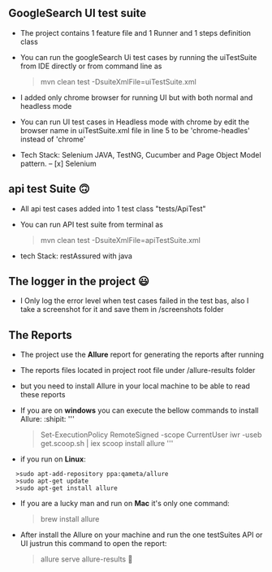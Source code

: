 ## GoogleSearch UI test suite
- The project contains 1 feature file and 1 Runner and 1 steps definition class
- You can run the googleSearch Ui test cases by running the uiTestSuite from IDE directly or from command line as
  >mvn clean test -DsuiteXmlFile=uiTestSuite.xml

- I added only chrome browser for running UI but with both normal and headless mode
- You can run UI test cases in Headless mode with chrome by edit the browser name in
  uiTestSuite.xml file in line 5 to be 'chrome-headles' instead of 'chrome'

- Tech Stack: Selenium JAVA, TestNG, Cucumber and Page Object Model pattern.
– [x] Selenium

## api test Suite  :upside_down_face:
- All api test cases added into 1 test class "tests/ApiTest"

- You can run API test suite from terminal as
   >mvn clean test -DsuiteXmlFile=apiTestSuite.xml

- tech Stack: restAssured with java


## The logger in the project  :smiley:
- I Only log the error level when test cases failed in the test bas,
also I take a screenshot for it and save them in /screenshots folder


## The Reports
- The project use the **Allure** report for generating the reports after running
- The reports files located in project root file under /allure-results folder
- but you need to install Allure in your local machine to be able to read these reports

- If you are on **windows** you can execute the bellow commands to install Allure:  :shipit:
'''
  >Set-ExecutionPolicy RemoteSigned -scope CurrentUser
  >iwr -useb get.scoop.sh | iex
  >scoop install allure
'''
- if you run on **Linux**:
```
  >sudo apt-add-repository ppa:qameta/allure
  >sudo apt-get update
  >sudo apt-get install allure
```
- If you are a lucky man and run on **Mac** it's only one command:
  >brew install allure

- After install the Allure on your machine and run the one testSuites API or UI justrun this command to open the report:
  >allure serve allure-results  :tada:
